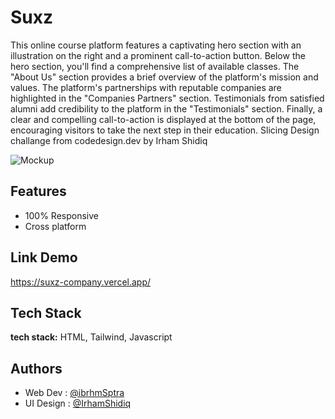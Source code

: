 
# Suxz

This online course platform features a captivating hero section with an illustration on the right and a prominent call-to-action button. Below the hero section, you'll find a comprehensive list of available classes. The "About Us" section provides a brief overview of the platform's mission and values. The platform's partnerships with reputable companies are highlighted in the "Companies Partners" section. Testimonials from satisfied alumni add credibility to the platform in the "Testimonials" section. Finally, a clear and compelling call-to-action is displayed at the bottom of the page, encouraging visitors to take the next step in their education. Slicing Design challange from codedesign.dev by Irham Shidiq


![Mockup](https://github.com/IbrhmSptra/Suxz/assets/102981991/9edfb418-ad45-46e8-816d-3586f7730026)



## Features

- 100% Responsive
- Cross platform

## Link Demo
https://suxz-company.vercel.app/

## Tech Stack

**tech stack:** HTML, Tailwind, Javascript





## Authors

- Web Dev : [@ibrhmSptra](https://github.com/IbrhmSptra)
- UI Design : [@IrhamShidiq](https://www.figma.com/@irhammshidiq)

